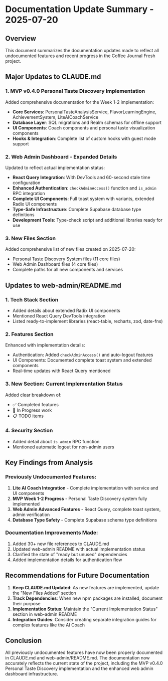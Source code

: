 # Documentation Update Summary - 2025-07-20

## Overview
This document summarizes the documentation updates made to reflect all undocumented features and recent progress in the Coffee Journal Fresh project.

## Major Updates to CLAUDE.md

### 1. MVP v0.4.0 Personal Taste Discovery Implementation
Added comprehensive documentation for the Week 1-2 implementation:
- **Core Services**: PersonalTasteAnalysisService, FlavorLearningEngine, AchievementSystem, LiteAICoachService
- **Database Layer**: SQL migrations and Realm schemas for offline support
- **UI Components**: Coach components and personal taste visualization components
- **Hooks & Integration**: Complete list of custom hooks with guest mode support

### 2. Web Admin Dashboard - Expanded Details
Updated to reflect actual implementation status:
- **React Query Integration**: With DevTools and 60-second stale time configuration
- **Enhanced Authentication**: `checkAdminAccess()` function and `is_admin` RPC integration
- **Complete UI Components**: Full toast system with variants, extended Radix UI components
- **Type-Safe Infrastructure**: Complete Supabase database type definitions
- **Development Tools**: Type-check script and additional libraries ready for use

### 3. New Files Section
Added comprehensive list of new files created on 2025-07-20:
- Personal Taste Discovery System files (11 core files)
- Web Admin Dashboard files (4 core files)
- Complete paths for all new components and services

## Updates to web-admin/README.md

### 1. Tech Stack Section
- Added details about extended Radix UI components
- Mentioned React Query DevTools integration
- Listed ready-to-implement libraries (react-table, recharts, zod, date-fns)

### 2. Features Section
Enhanced with implementation details:
- Authentication: Added `checkAdminAccess()` and auto-logout features
- UI Components: Documented complete toast system and extended components
- Real-time updates with React Query mentioned

### 3. New Section: Current Implementation Status
Added clear breakdown of:
- ✅ Completed features
- 🔄 In Progress work
- 📋 TODO items

### 4. Security Section
- Added detail about `is_admin` RPC function
- Mentioned automatic logout for non-admin users

## Key Findings from Analysis

### Previously Undocumented Features:
1. **Lite AI Coach Integration** - Complete implementation with service and UI components
2. **MVP Week 1-2 Progress** - Personal Taste Discovery system fully implemented
3. **Web Admin Advanced Features** - React Query, complete toast system, admin verification
4. **Database Type Safety** - Complete Supabase schema type definitions

### Documentation Improvements Made:
1. Added 30+ new file references to CLAUDE.md
2. Updated web-admin README with actual implementation status
3. Clarified the state of "ready but unused" dependencies
4. Added implementation details for authentication flow

## Recommendations for Future Documentation

1. **Keep CLAUDE.md Updated**: As new features are implemented, update the "New Files Added" section
2. **Track Dependencies**: When new npm packages are installed, document their purpose
3. **Implementation Status**: Maintain the "Current Implementation Status" section in web-admin README
4. **Integration Guides**: Consider creating separate integration guides for complex features like the AI Coach

## Conclusion

All previously undocumented features have now been properly documented in CLAUDE.md and web-admin/README.md. The documentation now accurately reflects the current state of the project, including the MVP v0.4.0 Personal Taste Discovery implementation and the enhanced web admin dashboard infrastructure.